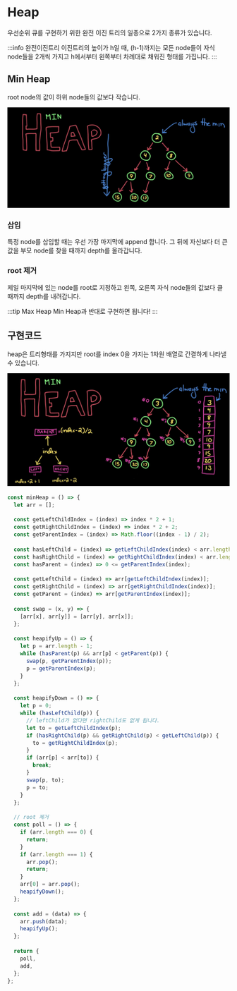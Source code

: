 # Heap

우선순위 큐를 구현하기 위한 완전 이진 트리의 일종으로 2가지 종류가 있습니다.

:::info 완전이진트리
이진트리의 높이가 h일 때, (h-1)까지는 모든 node들이 자식 node들을 2개씩 가지고 h에서부터 왼쪽부터 차례대로 채워진 형태를 가집니다.
:::

## Min Heap

root node의 값이 하위 node들의 값보다 작습니다.

![Min Heap](../image/heap.png)

### 삽입

특정 node를 삽입할 때는 우선 가장 마지막에 append 합니다. 그 뒤에 자신보다 더 큰 값을 부모 node를 찾을 때까지 depth를 올라갑니다.

### root 제거

제일 마지막에 있는 node를 root로 지정하고 왼쪽, 오른쪽 자식 node들의 값보다 클 때까지 depth를 내려갑니다.

:::tip Max Heap
Min Heap과 반대로 구현하면 됩니다!
:::

## 구현코드

heap은 트리형태를 가지지만 root를 index 0을 가지는 1차원 배열로 간결하게 나타낼 수 있습니다.

![Heap Array](../image/heap_array.png)

```js
const minHeap = () => {
  let arr = [];

  const getLeftChildIndex = (index) => index * 2 + 1;
  const getRightChildIndex = (index) => index * 2 + 2;
  const getParentIndex = (index) => Math.floor((index - 1) / 2);

  const hasLeftChild = (index) => getLeftChildIndex(index) < arr.length;
  const hasRightChild = (index) => getRightChildIndex(index) < arr.length;
  const hasParent = (index) => 0 <= getParentIndex(index);

  const getLeftChild = (index) => arr[getLeftChildIndex(index)];
  const getRightChild = (index) => arr[getRightChildIndex(index)];
  const getParent = (index) => arr[getParentIndex(index)];

  const swap = (x, y) => {
    [arr[x], arr[y]] = [arr[y], arr[x]];
  };

  const heapifyUp = () => {
    let p = arr.length - 1;
    while (hasParent(p) && arr[p] < getParent(p)) {
      swap(p, getParentIndex(p));
      p = getParentIndex(p);
    }
  };

  const heapifyDown = () => {
    let p = 0;
    while (hasLeftChild(p)) {
      // leftChild가 없다면 rightChild도 없게 됩니다.
      let to = getLeftChildIndex(p);
      if (hasRightChild(p) && getRightChild(p) < getLeftChild(p)) {
        to = getRightChildIndex(p);
      }
      if (arr[p] < arr[to]) {
        break;
      }
      swap(p, to);
      p = to;
    }
  };

  // root 제거
  const poll = () => {
    if (arr.length === 0) {
      return;
    }
    if (arr.length === 1) {
      arr.pop();
      return;
    }
    arr[0] = arr.pop();
    heapifyDown();
  };

  const add = (data) => {
    arr.push(data);
    heapifyUp();
  };

  return {
    poll,
    add,
  };
};
```
